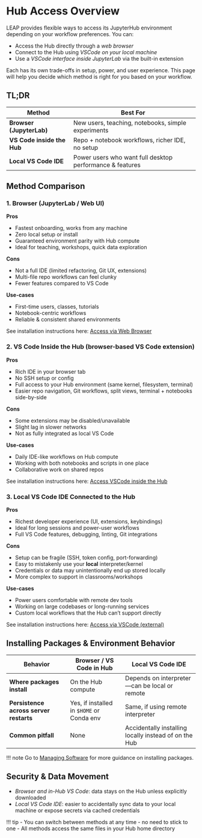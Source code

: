 # Hub Access Overview

LEAP provides flexible ways to access its JupyterHub environment depending on your workflow preferences. You can:

- Access the Hub directly through a *web browser*
- Connect to the Hub using *VSCode on your local machine*
- Use a *VSCode interface inside JupyterLab* via the built-in extension

Each has its own trade-offs in setup, power, and user experience. This page will help you decide which method is right for you based on your workflow.

## TL;DR

| Method                         | Best For                                                |
|-------------------------------|----------------------------------------------------------|
| **Browser (JupyterLab)**      | New users, teaching, notebooks, simple experiments       |
| **VS Code inside the Hub**    | Repo + notebook workflows, richer IDE, no setup          |
| **Local VS Code IDE**         | Power users who want full desktop performance & features |


##  Method Comparison

### 1. **Browser (JupyterLab / Web UI)**

**Pros**  
- Fastest onboarding, works from any machine  
- Zero local setup or install  
- Guaranteed environment parity with Hub compute  
- Ideal for teaching, workshops, quick data exploration  

**Cons**  
- Not a full IDE (limited refactoring, Git UX, extensions)  
- Multi-file repo workflows can feel clunky  
- Fewer features compared to VS Code  

**Use-cases**  
- First-time users, classes, tutorials  
- Notebook-centric workflows  
- Reliable & consistent shared environments

See installation instructions here: [Access via Web Browser](hub_browser_access.md)


### 2. **VS Code Inside the Hub (browser-based VS Code extension)**

**Pros**  
- Rich IDE in your browser tab  
- No SSH setup or config  
- Full access to your Hub environment (same kernel, filesystem, terminal)  
- Easier repo navigation, Git workflows, split views, terminal + notebooks side-by-side  

**Cons**  
- Some extensions may be disabled/unavailable  
- Slight lag in slower networks  
- Not as fully integrated as local VS Code  

**Use-cases**  
- Daily IDE-like workflows on Hub compute  
- Working with both notebooks and scripts in one place  
- Collaborative work on shared repos

See installation instructions here: [Access VSCode inside the Hub](vscode_inside_hub.md)


### 3. **Local VS Code IDE Connected to the Hub**

**Pros**  
- Richest developer experience (UI, extensions, keybindings)  
- Ideal for long sessions and power-user workflows  
- Full VS Code features, debugging, linting, Git integrations  

**Cons**  
- Setup can be fragile (SSH, token config, port-forwarding)  
- Easy to mistakenly use your **local** interpreter/kernel  
- Credentials or data may unintentionally end up stored locally  
- More complex to support in classrooms/workshops  

**Use-cases**  
- Power users comfortable with remote dev tools  
- Working on large codebases or long-running services  
- Custom local workflows that the Hub can’t support directly

See installation instructions here: [Access via VSCode (external)](vs_code_to_hub.md)


## Installing Packages & Environment Behavior

| Behavior                                | Browser / VS Code in Hub | Local VS Code IDE          |
|----------------------------------------|---------------------------|----------------------------|
| **Where packages install**             | On the Hub compute        | Depends on interpreter—can be local or remote |
| **Persistence across server restarts** | Yes, if installed in `$HOME` or Conda env | Same, if using remote interpreter |
| **Common pitfall**                     | None                      | Accidentally installing locally instead of on the Hub |

!!! note
    Go to [Managing Software](manage_software.md) for more guidance on installing packages.


## Security & Data Movement

- *Browser and in-Hub VS Code*: data stays on the Hub unless explicitly downloaded  
- *Local VS Code IDE*: easier to accidentally sync data to your local machine or expose secrets via cached credentials


!!! tip
    - You can switch between methods at any time - no need to stick to one 
    - All methods access the same files in your Hub home directory

